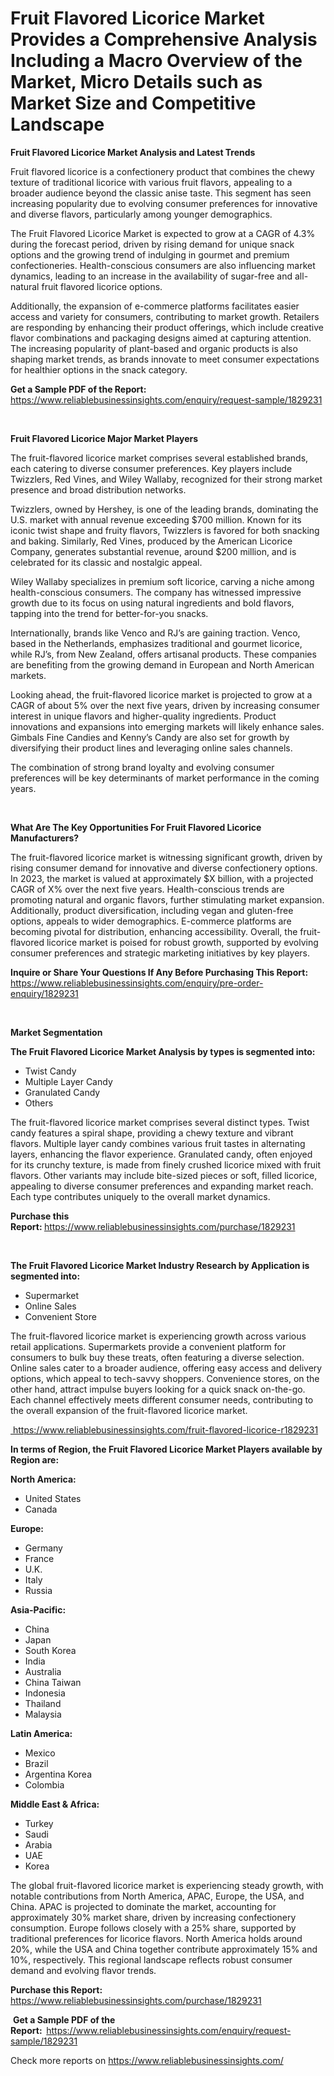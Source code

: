 <p><h1>Fruit Flavored Licorice Market Provides a Comprehensive Analysis Including a Macro Overview of the Market, Micro Details such as Market Size and Competitive Landscape</h1></p><p><strong>Fruit Flavored Licorice Market Analysis and Latest Trends</strong></p>
<p><p>Fruit flavored licorice is a confectionery product that combines the chewy texture of traditional licorice with various fruit flavors, appealing to a broader audience beyond the classic anise taste. This segment has seen increasing popularity due to evolving consumer preferences for innovative and diverse flavors, particularly among younger demographics. </p><p>The Fruit Flavored Licorice Market is expected to grow at a CAGR of 4.3% during the forecast period, driven by rising demand for unique snack options and the growing trend of indulging in gourmet and premium confectioneries. Health-conscious consumers are also influencing market dynamics, leading to an increase in the availability of sugar-free and all-natural fruit flavored licorice options. </p><p>Additionally, the expansion of e-commerce platforms facilitates easier access and variety for consumers, contributing to market growth. Retailers are responding by enhancing their product offerings, which include creative flavor combinations and packaging designs aimed at capturing attention. The increasing popularity of plant-based and organic products is also shaping market trends, as brands innovate to meet consumer expectations for healthier options in the snack category.</p></p>
<p><strong>Get a Sample PDF of the Report:&nbsp;</strong> <a href="https://www.reliablebusinessinsights.com/enquiry/request-sample/1829231?utm_campaign=3350&utm_medium=2&utm_source=Github&utm_content=ia&utm_term=07042025&utm_id=fruit-flavored-licorice">https://www.reliablebusinessinsights.com/enquiry/request-sample/1829231</a></p>
<p>&nbsp;</p>
<p><strong>Fruit Flavored Licorice Major Market Players</strong></p>
<p><p>The fruit-flavored licorice market comprises several established brands, each catering to diverse consumer preferences. Key players include Twizzlers, Red Vines, and Wiley Wallaby, recognized for their strong market presence and broad distribution networks. </p><p>Twizzlers, owned by Hershey, is one of the leading brands, dominating the U.S. market with annual revenue exceeding $700 million. Known for its iconic twist shape and fruity flavors, Twizzlers is favored for both snacking and baking. Similarly, Red Vines, produced by the American Licorice Company, generates substantial revenue, around $200 million, and is celebrated for its classic and nostalgic appeal.</p><p>Wiley Wallaby specializes in premium soft licorice, carving a niche among health-conscious consumers. The company has witnessed impressive growth due to its focus on using natural ingredients and bold flavors, tapping into the trend for better-for-you snacks. </p><p>Internationally, brands like Venco and RJ’s are gaining traction. Venco, based in the Netherlands, emphasizes traditional and gourmet licorice, while RJ’s, from New Zealand, offers artisanal products. These companies are benefiting from the growing demand in European and North American markets.</p><p>Looking ahead, the fruit-flavored licorice market is projected to grow at a CAGR of about 5% over the next five years, driven by increasing consumer interest in unique flavors and higher-quality ingredients. Product innovations and expansions into emerging markets will likely enhance sales. Gimbals Fine Candies and Kenny’s Candy are also set for growth by diversifying their product lines and leveraging online sales channels.</p><p>The combination of strong brand loyalty and evolving consumer preferences will be key determinants of market performance in the coming years.</p></p>
<p>&nbsp;</p>
<p><strong>What Are The Key Opportunities For Fruit Flavored Licorice Manufacturers?</strong></p>
<p><p>The fruit-flavored licorice market is witnessing significant growth, driven by rising consumer demand for innovative and diverse confectionery options. In 2023, the market is valued at approximately $X billion, with a projected CAGR of X% over the next five years. Health-conscious trends are promoting natural and organic flavors, further stimulating market expansion. Additionally, product diversification, including vegan and gluten-free options, appeals to wider demographics. E-commerce platforms are becoming pivotal for distribution, enhancing accessibility. Overall, the fruit-flavored licorice market is poised for robust growth, supported by evolving consumer preferences and strategic marketing initiatives by key players.</p></p>
<p><strong>Inquire or Share Your Questions If Any Before Purchasing This Report:</strong> <a href="https://www.reliablebusinessinsights.com/enquiry/pre-order-enquiry/1829231?utm_campaign=3350&utm_medium=2&utm_source=Github&utm_content=ia&utm_term=07042025&utm_id=fruit-flavored-licorice">https://www.reliablebusinessinsights.com/enquiry/pre-order-enquiry/1829231</a></p>
<p>&nbsp;</p>
<p><strong>Market Segmentation</strong></p>
<p><strong>The Fruit Flavored Licorice Market Analysis by types is segmented into:</strong></p>
<p><ul><li>Twist Candy</li><li>Multiple Layer Candy</li><li>Granulated Candy</li><li>Others</li></ul></p>
<p><p>The fruit-flavored licorice market comprises several distinct types. Twist candy features a spiral shape, providing a chewy texture and vibrant flavors. Multiple layer candy combines various fruit tastes in alternating layers, enhancing the flavor experience. Granulated candy, often enjoyed for its crunchy texture, is made from finely crushed licorice mixed with fruit flavors. Other variants may include bite-sized pieces or soft, filled licorice, appealing to diverse consumer preferences and expanding market reach. Each type contributes uniquely to the overall market dynamics.</p></p>
<p><strong>Purchase this Report:&nbsp;</strong><a href="https://www.reliablebusinessinsights.com/purchase/1829231?utm_campaign=3350&utm_medium=2&utm_source=Github&utm_content=ia&utm_term=07042025&utm_id=fruit-flavored-licorice">https://www.reliablebusinessinsights.com/purchase/1829231</a></p>
<p>&nbsp;</p>
<p><strong>The Fruit Flavored Licorice Market Industry Research by Application is segmented into:</strong></p>
<p><ul><li>Supermarket</li><li>Online Sales</li><li>Convenient Store</li></ul></p>
<p><p>The fruit-flavored licorice market is experiencing growth across various retail applications. Supermarkets provide a convenient platform for consumers to bulk buy these treats, often featuring a diverse selection. Online sales cater to a broader audience, offering easy access and delivery options, which appeal to tech-savvy shoppers. Convenience stores, on the other hand, attract impulse buyers looking for a quick snack on-the-go. Each channel effectively meets different consumer needs, contributing to the overall expansion of the fruit-flavored licorice market.</p></p>
<p><a href="https://www.reliablebusinessinsights.com/fruit-flavored-licorice-r1829231?utm_campaign=3350&utm_medium=2&utm_source=Github&utm_content=ia&utm_term=07042025&utm_id=fruit-flavored-licorice">&nbsp;https://www.reliablebusinessinsights.com/fruit-flavored-licorice-r1829231</a></p>
<p><strong>In terms of Region, the Fruit Flavored Licorice Market Players available by Region are:</strong></p>
<p>
    <p> <strong> North America: </strong>
        <ul>
            <li>United States</li>
            <li>Canada</li>
        </ul>
        </p> 
    <p> <strong> Europe: </strong>
        <ul>
            <li>Germany</li>
            <li>France</li>
            <li>U.K.</li>
            <li>Italy</li>
            <li>Russia</li>
        </ul>
        </p> 
    <p> <strong> Asia-Pacific: </strong>
        <ul>
            <li>China</li>
            <li>Japan</li>
            <li>South Korea</li>
            <li>India</li>
            <li>Australia</li>
            <li>China Taiwan</li>
            <li>Indonesia</li>
            <li>Thailand</li>
            <li>Malaysia</li>
        </ul>
        </p> 
    <p> <strong> Latin America: </strong>
        <ul>
            <li>Mexico</li>
            <li>Brazil</li>
            <li>Argentina Korea</li>
            <li>Colombia</li>
        </ul>
        </p> 
    <p> <strong> Middle East & Africa: </strong>
        <ul>
            <li>Turkey</li>
            <li>Saudi</li>
            <li>Arabia</li>
            <li>UAE</li>
            <li>Korea</li>
        </ul>
    </p>
    </p>
<p><p>The global fruit-flavored licorice market is experiencing steady growth, with notable contributions from North America, APAC, Europe, the USA, and China. APAC is projected to dominate the market, accounting for approximately 30% market share, driven by increasing confectionery consumption. Europe follows closely with a 25% share, supported by traditional preferences for licorice flavors. North America holds around 20%, while the USA and China together contribute approximately 15% and 10%, respectively. This regional landscape reflects robust consumer demand and evolving flavor trends.</p></p>
<p><strong>Purchase this Report: </strong><a href="https://www.reliablebusinessinsights.com/purchase/1829231?utm_campaign=3350&utm_medium=2&utm_source=Github&utm_content=ia&utm_term=07042025&utm_id=fruit-flavored-licorice">https://www.reliablebusinessinsights.com/purchase/1829231</a></p>
<p>&nbsp;<strong>Get a Sample PDF of the Report:&nbsp;&nbsp;</strong><a href="https://www.reliablebusinessinsights.com/enquiry/request-sample/1829231?utm_campaign=3350&utm_medium=2&utm_source=Github&utm_content=ia&utm_term=07042025&utm_id=fruit-flavored-licorice">https://www.reliablebusinessinsights.com/enquiry/request-sample/1829231</a></p>
<p><strong></strong></p>
<p>Check more reports on <a href="https://www.reliablebusinessinsights.com/?utm_campaign=3350&utm_medium=2&utm_source=Github&utm_content=ia&utm_term=07042025&utm_id=fruit-flavored-licorice">https://www.reliablebusinessinsights.com/</a></p>